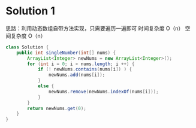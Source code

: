 # Solution 1
思路：利用动态数组自带方法实现，只需要遍历一遍即可
时间复杂度 O（n）
空间复杂度 O（n）
```Java
class Solution {
    public int singleNumber(int[] nums) {
        ArrayList<Integer> newNums = new ArrayList<Integer>();
        for (int i = 0; i < nums.length; i ++) {
            if (! newNums.contains(nums[i]) ) {
                newNums.add(nums[i]);
            }
            else {
                newNums.remove(newNums.indexOf(nums[i]));
            }
        }
        return newNums.get(0);
    }
}
```
